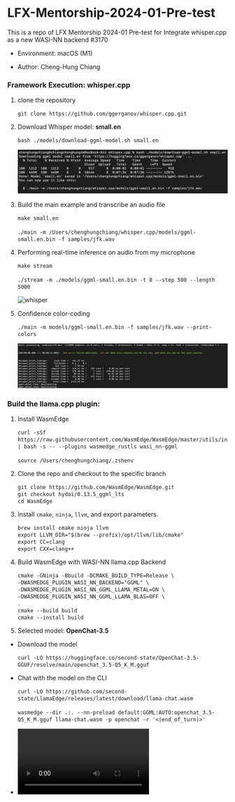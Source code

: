 # LFX-Mentorship-2024-01-Pre-test

This is a repo of LFX Mentorship 2024-01 Pre-test for Integrate whisper.cpp as a new WASI-NN backend #3170

- Environment: macOS (M1)

- Author: Cheng-Hung Chiang

### Framework Execution: whisper.cpp

1. clone the repository
    ```
    git clone https://github.com/ggerganov/whisper.cpp.git
    ```
2. Download Whisper model: **small.en**
    ```
    bash ./models/download-ggml-model.sh small.en
    ```

    ![small_en](./images/small_en.png)

3. Build the main example and transcribe an audio file
    ```
    make small.en

    ./main -m /Users/chenghungchiang/whisper.cpp/models/ggml-small.en.bin -f samples/jfk.wav
    ```

4. Performing real-time inference on audio from my microphone

    ```
    make stream

    ./stream -m ./models/ggml-small.en.bin -t 8 --step 500 --length 5000
    ```

    ![whisper](https://imgur.com/a/NUmCPNI)

5. Confidence color-coding

    ```
    ./main -m models/ggml-small.en.bin -f samples/jfk.wav --print-colors
    ```

    ![print-colors.png](./images/print-colors.png)

### Build the llama.cpp plugin:

1. Install WasmEdge
    ```
    curl -sSf https://raw.githubusercontent.com/WasmEdge/WasmEdge/master/utils/install.sh | bash -s -- --plugins wasmedge_rustls wasi_nn-ggml

    source /Users/chenghungchiang/.zshenv
    ```

2. Clone the repo and checkout to the specific branch
    ```
    git clone https://github.com/WasmEdge/WasmEdge.git
    git checkout hydai/0.13.5_ggml_lts
    cd WasmEdge
    ```

3. Install `cmake`, `ninja`, `llvm`, and export parameters.
    ```
    brew install cmake ninja llvm
    export LLVM_DIR="$(brew --prefix)/opt/llvm/lib/cmake"
    export CC=clang
    export CXX=clang++
    ```

4. Build WasmEdge with WASI-NN llama.cpp Backend
    ```
    cmake -GNinja -Bbuild -DCMAKE_BUILD_TYPE=Release \
    -DWASMEDGE_PLUGIN_WASI_NN_BACKEND="GGML" \
    -DWASMEDGE_PLUGIN_WASI_NN_GGML_LLAMA_METAL=ON \
    -DWASMEDGE_PLUGIN_WASI_NN_GGML_LLAMA_BLAS=OFF \
    .
    cmake --build build
    cmake --install build
    ```

5. Selected model: **OpenChat-3.5**
- Download the model
    ```
    curl -LO https://huggingface.co/second-state/OpenChat-3.5-GGUF/resolve/main/openchat_3.5-Q5_K_M.gguf
    ```
- Chat with the model on the CLI
    ```
    curl -LO https://github.com/second-state/LlamaEdge/releases/latest/download/llama-chat.wasm

    wasmedge --dir .:. --nn-preload default:GGML:AUTO:openchat_3.5-Q5_K_M.gguf llama-chat.wasm -p openchat -r '<|end_of_turn|>'
    ```
- ![OpenChat-3.5.mov](./videos/OpenChat-3.5.mov)
